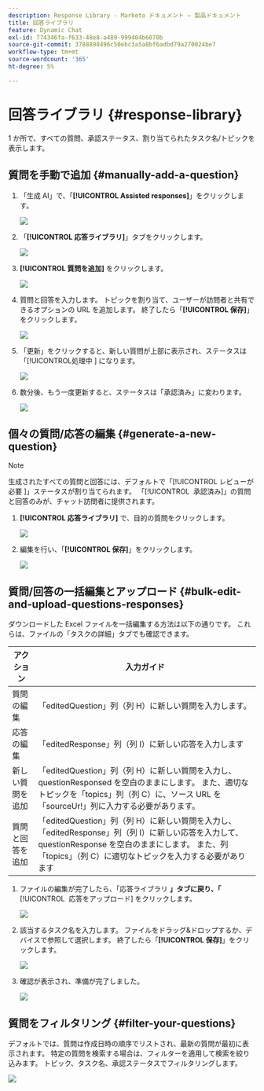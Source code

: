```yaml
---
description: Response Library - Marketo ドキュメント – 製品ドキュメント
title: 回答ライブラリ
feature: Dynamic Chat
exl-id: 774346fa-f633-48e8-a489-999404b6070b
source-git-commit: 3788898496c50ebc3a5a8bf6adbd79a270024be7
workflow-type: tm+mt
source-wordcount: '365'
ht-degree: 5%

---
```


# 回答ライブラリ {#response-library}

1 か所で、すべての質問、承認ステータス、割り当てられたタスク名/トピックを表示します。

## 質問を手動で追加 {#manually-add-a-question}

1. 「生成 AI」で、「**[!UICONTROL Assisted responses]**」をクリックします。

   ![](assets/response-library-1.png)

1. 「**[!UICONTROL 応答ライブラリ]**」タブをクリックします。

   ![](assets/response-library-2.png)

1. **[!UICONTROL 質問を追加]** をクリックします。

   ![](assets/response-library-3.png)

1. 質問と回答を入力します。 トピックを割り当て、ユーザーが訪問者と共有できるオプションの URL を追加します。 終了したら「**[!UICONTROL 保存]**」をクリックします。

   ![](assets/response-library-4.png)

1. 「更新」をクリックすると、新しい質問が上部に表示され、ステータスは「[!UICONTROL &#x200B; 処理中 &#x200B;] になります。

   ![](assets/response-library-5.png)

1. 数分後、もう一度更新すると、ステータスは「承認済み」に変わります。

   ![](assets/response-library-6.png)

## 個々の質問/応答の編集 {#generate-a-new-question}

>[!NOTE]
>
>生成されたすべての質問と回答には、デフォルトで「[!UICONTROL &#x200B; レビューが必要 &#x200B;]」ステータスが割り当てられます。 「[!UICONTROL &#x200B; 承認済み &#x200B;]」の質問と回答のみが、チャット訪問者に提供されます。

1. **[!UICONTROL 応答ライブラリ]** で、目的の質問をクリックします。

   ![](assets/response-library-7.png)

1. 編集を行い、「**[!UICONTROL 保存]**」をクリックします。

   ![](assets/response-library-8.png)

## 質問/回答の一括編集とアップロード {#bulk-edit-and-upload-questions-responses}

ダウンロードした Excel ファイルを一括編集する方法は以下の通りです。 これらは、ファイルの「タスクの詳細」タブでも確認できます。

<table>
<thead>
  <tr>
    <th>アクション</th>
    <th>入力ガイド</th>
  </tr>
</thead>
<tbody>
  <tr>
    <td>質問の編集</td>
    <td>「editedQuestion」列（列 H）に新しい質問を入力します。</td>
  </tr>
  <tr>
    <td>応答の編集</td>
    <td>「editedResponse」列（列 I）に新しい応答を入力します</td>
  </tr>
  <tr>
    <td>新しい質問を追加</td>
    <td>「editedQuestion」列（列 H）に新しい質問を入力し、questionResponsed を空白のままにします。 また、適切なトピックを「topics」列（列 C）に、ソース URL を「sourceUr!」列に入力する必要があります。</td>
  </tr>
  <tr>
    <td>質問と回答を追加</td>
    <td>「editedQuestion」列（列 H）に新しい質問を入力し、「editedResponse」列（列 I）に新しい応答を入力して、questionResponse を空白のままにします。 また、列「topics」（列 C）に適切なトピックを入力する必要があります</td>
  </tr>
</tbody>
</table>

1. ファイルの編集が完了したら、「応答ライブラリ **」タブに戻り、「**&#x200B;[!UICONTROL &#x200B; 応答をアップロード &#x200B;]&#x200B;**&#x200B;** をクリックします。

   ![](assets/response-library-9.png)

1. 該当するタスク名を入力します。 ファイルをドラッグ&amp;ドロップするか、デバイスで参照して選択します。 終了したら「**[!UICONTROL 保存]**」をクリックします。

   ![](assets/response-library-10.png)

1. 確認が表示され、準備が完了しました。

   ![](assets/response-library-11.png)

## 質問をフィルタリング {#filter-your-questions}

デフォルトでは、質問は作成日時の順序でリストされ、最新の質問が最初に表示されます。 特定の質問を検索する場合は、フィルターを適用して検索を絞り込みます。 トピック、タスク名、承認ステータスでフィルタリングします。

![](assets/response-library-12.png)
